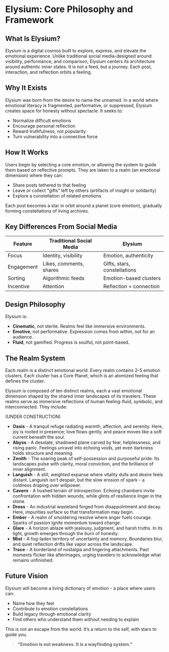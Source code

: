 # Elysium: Core Philosophy and Framework

## What Is Elysium?
Elysium is a digital cosmos built to explore, express, and elevate the emotional experience. 
Unlike traditional social media-designed around visibility, performance, and comparison,
Elysium centers its architecture around authentic inner states. 
It is not a feed, but a journey. 
Each post, interaction, and reflection orbits a feeling.

## Why It Exists
Elysium was born from the desire to name the unnamed. In a world where emotional literacy is fragmented, performative, or suppressed, Elysium creates space for honesty without spectacle. It seeks to:

* Normalize difficult emotions
* Encourage personal reflection
* Reward truthfulness, not popularity
* Turn vulnerability into a connective force

## How It Works
Users begin by selecting a core emotion, or allowing the system to guide them based on reflective prompts. 
They are taken to a realm (an emotional dimension) where they can:

* Share posts tethered to that feeling
* Leave or collect "gifts" left by others (artifacts of insight or solidarity)
* Explore a constellation of related emotions

Each post becomes a star in orbit around a planet (core emotion), gradually forming constellations of living archives.

## Key Differences From Social Media
| Feature    | Traditional Social Media | Elysium                      |
| ---------- | ------------------------ | ---------------------------- |
| Focus      | Identity, visibility     | Emotion, authenticity        |
| Engagement | Likes, comments, shares  | Gifts, stars, constellations |
| Sorting    | Algorithmic feeds        | Emotion-based clusters       |
| Incentive  | Attention                | Reflection + connection      |

## Design Philosophy

Elysium is:
* **Cinematic**, not sterile. Realms feel like immersive environments.
* **Emotive**, not performative. Expression comes from within, not for an audience.
* **Fluid**, not gamified. Progress is soulful, not point-based.

## The Realm System
Each realm is a distinct emotional world. Every realm contains 2-5 emotion clusters.
Each cluster has a Core Planet, which is an atomized feeling that defines the cluster.

Elysium is composed of ten distinct realms, each a vast emotional dimension shaped by the shared inner landscapes of its travelers. 
These realms serve as immersive reflections of human feeling-fluid, symbolic, and interconnected. They include:

(UNDER CONSTRUCTION)
* **Oasis** - A tranquil refuge radiating warmth, affection, and serenity. Here, joy is rooted in presence; love flows gently, and peace moves like a soft current beneath the soul.
* **Abyss** - A desolate, shadowed plane carved by fear, helplessness, and rising panic. Feelings unravel into echoing voids, yet even darkness holds structure and meaning.
* **Zenith** - The soaring peak of self-possession and purposeful pride. Its landscapes pulse with clarity, moral conviction, and the brilliance of inner alignment.
* **Languish** - A still, weighted expanse where vitality dulls and desire feels distant. Languish isn't despair, but the slow erosion of spark - a coldness draping over willpower.
* **Cavern** - A hushed terrain of introspection. Echoing chambers invite confrontation with hidden wounds, while glints of resilience linger in the stone.
* **Dross** - An industrial wasteland forged from disappointment and decay. Here, impurities surface so that transformation may begin.
* **Ember** - A realm of smoldering resolve where anger fuels courage. Sparks of passion ignite momentum toward change.
* **Glare** - A horizon ablaze with jealousy, judgment, and harsh truths. In its light, growth emerges through the burn of honesty.
* **Mist** - A fog-laden territory of uncertainty and memory. Boundaries blur, and quiet reflection drifts like vapor across the landscape.
* **Trace** - A borderland of nostalgia and lingering attachments. Past moments flicker like afterimages, urging travelers to acknowledge what remains unfinished.

## Future Vision

Elysium will become a living dictionary of emotion - a place where users can:
* Name how they feel
* Contribute to emotion constellations
* Build legacy through emotional clarity
* Find others who understand them without needing to explain

This is not an escape from the world. It’s a return to the self, with stars to guide you.
> **"Emotion is not weakness. It is a wayfinding system."**
